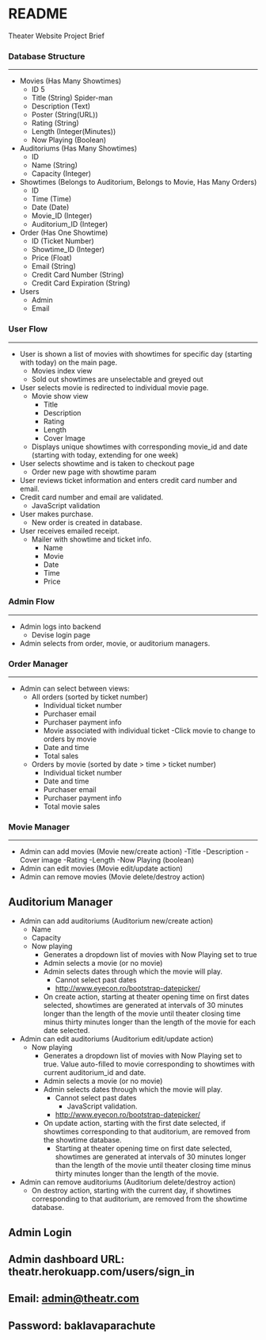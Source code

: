 # README

Theater Website Project Brief

### Database Structure
---
* Movies (Has Many Showtimes)
	- ID 5
	- Title (String) Spider-man
	- Description (Text)
	- Poster (String(URL))
	- Rating (String)
	- Length (Integer(Minutes))
	- Now Playing (Boolean)
* Auditoriums (Has Many Showtimes)
	- ID
	- Name (String)
	- Capacity (Integer)
* Showtimes (Belongs to Auditorium, Belongs to Movie, Has Many Orders)
	- ID
	- Time (Time)
	- Date (Date)
	- Movie_ID (Integer)
	- Auditorium_ID (Integer)
* Order (Has One Showtime)
	- ID (Ticket Number)
	- Showtime_ID (Integer)
	- Price (Float)
	- Email (String)
	- Credit Card Number (String)
	- Credit Card Expiration (String)
* Users
	- Admin
	- Email


### User Flow
---
* User is shown a list of movies with showtimes for specific day (starting with today) on the main page.
	- Movies index view
	- Sold out showtimes are unselectable and greyed out
* User selects movie is redirected to individual movie page.
	- Movie show view
		* Title
		* Description
		* Rating
		* Length
		* Cover Image
	- Displays unique showtimes with corresponding movie_id and date (starting with today, extending for one week)
* User selects showtime and is taken to checkout page
	- Order new page with showtime param
* User reviews ticket information and enters credit card number and email.
* Credit card number and email are validated.
	- JavaScript validation
* User makes purchase.
	- New order is created in database.
* User receives emailed receipt.
	- Mailer with showtime and ticket info.
		* Name
		* Movie
		* Date
		* Time
		* Price

### Admin Flow
---
* Admin logs into backend
	- Devise login page
* Admin selects from order, movie, or auditorium managers.

### Order Manager
---
* Admin can select between views:
	- All orders (sorted by ticket number)
		* Individual ticket number
		* Purchaser email
		* Purchaser payment info
		* Movie associated with individual ticket
			-Click movie to change to orders by movie
		* Date and time
		* Total sales
	- Orders by movie (sorted by date > time > ticket number)
		* Individual ticket number
		* Date and time
		* Purchaser email
		* Purchaser payment info
		* Total movie sales

### Movie Manager
---
* Admin can add movies (Movie new/create action)
	-Title
	-Description
	-Cover image
	-Rating
	-Length
	-Now Playing (boolean)
* Admin can edit movies (Movie edit/update action)
* Admin can remove movies (Movie delete/destroy action)

Auditorium Manager
---
* Admin can add auditoriums (Auditorium new/create action)
	- Name
	- Capacity
	- Now playing
		* Generates a dropdown list of movies with Now Playing set to true
		* Admin selects a movie (or no movie)
		* Admin selects dates through which the movie will play.
			- Cannot select past dates
			- http://www.eyecon.ro/bootstrap-datepicker/	
		* On create action, starting at theater opening time on first dates selected, showtimes are generated at intervals of 30 minutes longer than the length of the movie until theater closing time minus thirty minutes longer than the length of the movie for each date selected.
* Admin can edit auditoriums (Auditorium edit/update action)
	- Now playing
		* Generates a dropdown list of movies with Now Playing set to true. Value auto-filled to movie corresponding to showtimes with current auditorium_id and date.
		* Admin selects a movie (or no movie)
		* Admin selects dates through which the movie will play.
			- Cannot select past dates
				* JavaScript validation.
			- http://www.eyecon.ro/bootstrap-datepicker/
		* On update action, starting with the first date selected, if showtimes corresponding to that auditorium, are removed from the showtime database.
			- Starting at theater opening time on first date selected, showtimes are generated at intervals of 30 minutes longer than the length of the movie until theater closing time minus thirty minutes longer than the length of the movie.
* Admin can remove auditoriums (Auditorium delete/destroy action)
	- On destroy action, starting with the current day, if showtimes corresponding to that auditorium, are removed from the showtime database.


Admin Login
---
## Admin dashboard URL: theatr.herokuapp.com/users/sign_in

## Email: admin@theatr.com

## Password: baklavaparachute